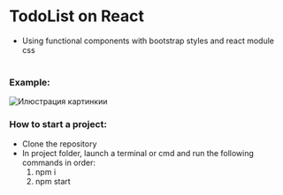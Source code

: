 # TodoList on React </br>
* Using functional components with bootstrap styles and react module css </br></br>
### Example: </br>
![Илюстрация картинкии](https://github.com/maxxtron/project-photo/blob/main/Functional-Todo.png)

### How to start a project:
* Clone the repository
* In project folder, launch a terminal or cmd and run the following commands in order:
  1. npm i
  2. npm start
